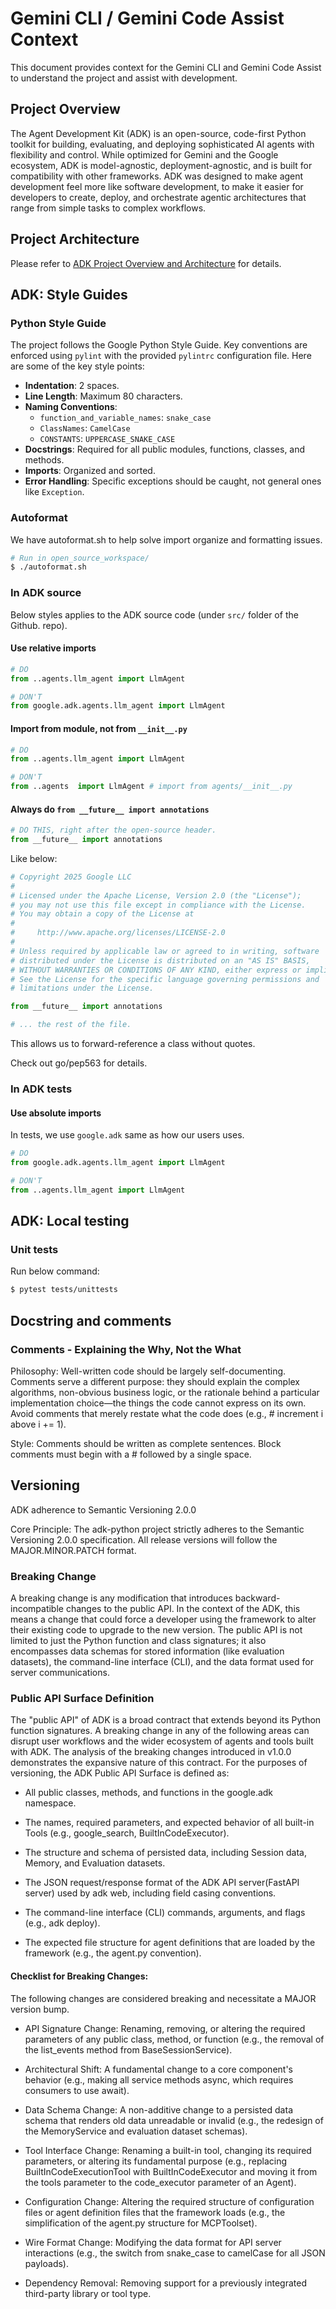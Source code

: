 # Gemini CLI / Gemini Code Assist Context

This document provides context for the Gemini CLI and Gemini Code Assist to understand the project and assist with development.

## Project Overview

The Agent Development Kit (ADK) is an open-source, code-first Python toolkit for building, evaluating, and deploying sophisticated AI agents with flexibility and control. While optimized for Gemini and the Google ecosystem, ADK is model-agnostic, deployment-agnostic, and is built for compatibility with other frameworks. ADK was designed to make agent development feel more like software development, to make it easier for developers to create, deploy, and orchestrate agentic architectures that range from simple tasks to complex workflows.

## Project Architecture

Please refer to [ADK Project Overview and Architecture](https://github.com/google/adk-python/blob/main/contributing/adk_project_overview_and_architecture.md) for details.

## ADK: Style Guides

### Python Style Guide

The project follows the Google Python Style Guide. Key conventions are enforced using `pylint` with the provided `pylintrc` configuration file. Here are some of the key style points:

*   **Indentation**: 2 spaces.
*   **Line Length**: Maximum 80 characters.
*   **Naming Conventions**:
    *   `function_and_variable_names`: `snake_case`
    *   `ClassNames`: `CamelCase`
    *   `CONSTANTS`: `UPPERCASE_SNAKE_CASE`
*   **Docstrings**: Required for all public modules, functions, classes, and methods.
*   **Imports**: Organized and sorted.
*   **Error Handling**: Specific exceptions should be caught, not general ones like `Exception`.

### Autoformat

We have autoformat.sh to help solve import organize and formatting issues.

```bash
# Run in open_source_workspace/
$ ./autoformat.sh
```

### In ADK source

Below styles applies to the ADK source code (under `src/` folder of the Github.
repo).

#### Use relative imports

```python
# DO
from ..agents.llm_agent import LlmAgent

# DON'T
from google.adk.agents.llm_agent import LlmAgent
```

#### Import from module, not from `__init__.py`

```python
# DO
from ..agents.llm_agent import LlmAgent

# DON'T
from ..agents  import LlmAgent # import from agents/__init__.py
```

#### Always do `from __future__ import annotations`

```python
# DO THIS, right after the open-source header.
from __future__ import annotations
```

Like below:

```python
# Copyright 2025 Google LLC
#
# Licensed under the Apache License, Version 2.0 (the "License");
# you may not use this file except in compliance with the License.
# You may obtain a copy of the License at
#
#     http://www.apache.org/licenses/LICENSE-2.0
#
# Unless required by applicable law or agreed to in writing, software
# distributed under the License is distributed on an "AS IS" BASIS,
# WITHOUT WARRANTIES OR CONDITIONS OF ANY KIND, either express or implied.
# See the License for the specific language governing permissions and
# limitations under the License.

from __future__ import annotations

# ... the rest of the file.
```

This allows us to forward-reference a class without quotes.

Check out go/pep563 for details.

### In ADK tests

#### Use absolute imports

In tests, we use `google.adk` same as how our users uses.

```python
# DO
from google.adk.agents.llm_agent import LlmAgent

# DON'T
from ..agents.llm_agent import LlmAgent
```

## ADK: Local testing

### Unit tests

Run below command:

```bash
$ pytest tests/unittests
```

## Docstring and comments

### Comments - Explaining the Why, Not the What
Philosophy: Well-written code should be largely self-documenting. Comments
 serve a different purpose: they should explain the complex algorithms,
 non-obvious business logic, or the rationale behind a particular implementation
 choice—the things the code cannot express on its own. Avoid comments that
 merely restate what the code does (e.g., # increment i above i += 1).

Style: Comments should be written as complete sentences. Block comments must
begin with a # followed by a single space.

## Versioning
ADK adherence to Semantic Versioning 2.0.0

Core Principle: The adk-python project strictly adheres to the Semantic
Versioning 2.0.0 specification. All release versions will follow the
MAJOR.MINOR.PATCH format.

### Breaking Change

A breaking change is any modification that introduces backward-incompatible
changes to the public API. In the context of the ADK, this means a change that
could force a developer using the framework to alter their existing code to
upgrade to the new version. The public API is not limited to just the Python
function and class signatures; it also encompasses data schemas for stored
information (like evaluation datasets), the command-line interface (CLI),
and the data format used for server communications.

### Public API Surface Definition

The "public API" of ADK is a broad contract that extends beyond its Python
function signatures. A breaking change in any of the following areas can
disrupt user workflows and the wider ecosystem of agents and tools built with
ADK. The analysis of the breaking changes introduced in v1.0.0 demonstrates the
expansive nature of this contract. For the purposes of versioning, the ADK
Public API Surface is defined as:

- All public classes, methods, and functions in the google.adk namespace.

- The names, required parameters, and expected behavior of all built-in Tools
 (e.g., google_search, BuiltInCodeExecutor).

- The structure and schema of persisted data, including Session data, Memory,
 and Evaluation datasets.

- The JSON request/response format of the ADK API server(FastAPI server)
 used by adk web, including field casing conventions.

- The command-line interface (CLI) commands, arguments, and flags (e.g., adk deploy).

- The expected file structure for agent definitions that are loaded by the
 framework (e.g., the agent.py convention).

#### Checklist for Breaking Changes:

The following changes are considered breaking and necessitate a MAJOR version
 bump.

- API Signature Change: Renaming, removing, or altering the required parameters
 of any public class, method, or function (e.g., the removal of the list_events
 method from BaseSessionService).

- Architectural Shift: A fundamental change to a core component's behavior
 (e.g., making all service methods async, which requires consumers to use await).

- Data Schema Change: A non-additive change to a persisted data schema that
 renders old data unreadable or invalid (e.g., the redesign of the
  MemoryService and evaluation dataset schemas).

- Tool Interface Change: Renaming a built-in tool, changing its required
 parameters, or altering its fundamental purpose (e.g., replacing
 BuiltInCodeExecutionTool with BuiltInCodeExecutor and moving it from the tools
 parameter to the code_executor parameter of an Agent).

- Configuration Change: Altering the required structure of configuration files
 or agent definition files that the framework loads (e.g., the simplification
 of the agent.py structure for MCPToolset).

- Wire Format Change: Modifying the data format for API server interactions
 (e.g., the switch from snake_case to camelCase for all JSON payloads).

- Dependency Removal: Removing support for a previously integrated third-party
 library or tool type.